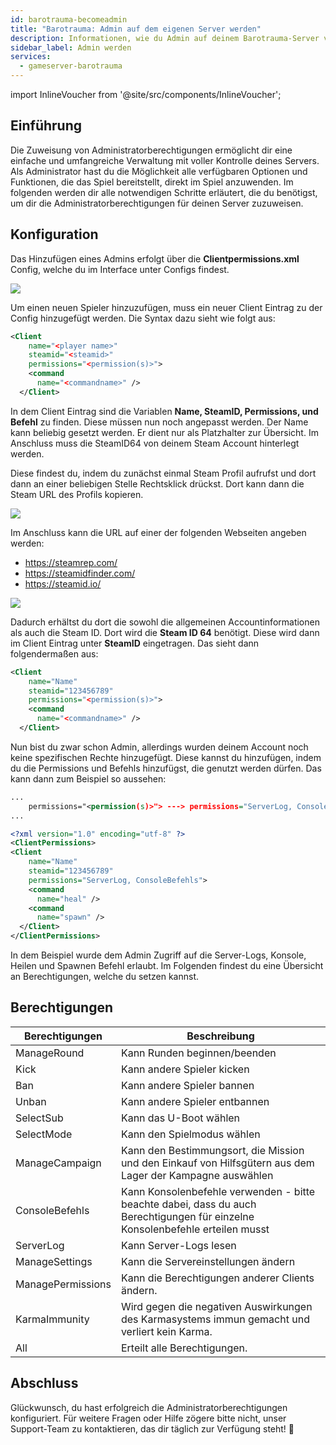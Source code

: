```yaml
---
id: barotrauma-becomeadmin
title: "Barotrauma: Admin auf dem eigenen Server werden"
description: Informationen, wie du Admin auf deinem Barotrauma-Server von ZAP-Hosting wirst - ZAP-Hosting.com Dokumentation
sidebar_label: Admin werden
services:
  - gameserver-barotrauma
---
```


import InlineVoucher from '@site/src/components/InlineVoucher';

## Einführung
Die Zuweisung von Administratorberechtigungen ermöglicht dir eine einfache und umfangreiche Verwaltung mit voller Kontrolle deines Servers. Als Administrator hast du die Möglichkeit alle verfügbaren Optionen und Funktionen, die das Spiel bereitstellt, direkt im Spiel anzuwenden. Im folgenden werden dir alle notwendigen Schritte erläutert, die du benötigst, um dir die Administratorberechtigungen für deinen Server zuzuweisen. 
<InlineVoucher />

## Konfiguration 
Das Hinzufügen eines Admins erfolgt über die **Clientpermissions.xml** Config, welche du im Interface unter Configs findest.

![](https://screensaver01.zap-hosting.com/index.php/s/aY7mydaioewqAm9/preview)


Um einen neuen Spieler hinzuzufügen, muss ein neuer Client Eintrag zu der Config hinzugefügt werden. Die Syntax dazu sieht wie folgt aus:

```xml
<Client
    name="<player name>"
    steamid="<steamid>"
    permissions="<permission(s)>">
    <command
      name="<commandname>" />
  </Client>
```



In dem Client Eintrag sind die Variablen **Name, SteamID, Permissions, und Befehl** zu finden. Diese müssen nun noch angepasst werden. Der Name kann beliebig gesetzt werden. Er dient nur als Platzhalter zur Übersicht. Im Anschluss muss die SteamID64 von deinem Steam Account hinterlegt werden.

Diese findest du, indem du zunächst einmal Steam Profil aufrufst und dort dann an einer beliebigen Stelle Rechtsklick drückst. Dort kann dann die Steam URL des Profils kopieren.

![](https://screensaver01.zap-hosting.com/index.php/s/PZtkHWMB8NkCABF/preview)



Im Anschluss kann die URL auf einer der folgenden Webseiten angeben werden:

- https://steamrep.com/
- https://steamidfinder.com/
- https://steamid.io/

![](https://screensaver01.zap-hosting.com/index.php/s/Q39EjBqmBez5J2Y/preview)



Dadurch erhältst du dort die sowohl die allgemeinen Accountinformationen als auch die Steam ID. Dort wird die **Steam ID 64** benötigt. Diese wird dann im Client Eintrag unter **SteamID** eingetragen. Das sieht dann folgendermaßen aus: 

```xml
<Client
    name="Name"
    steamid="123456789"
    permissions="<permission(s)>">
    <command
      name="<commandname>" />
  </Client>
```



Nun bist du zwar schon Admin, allerdings wurden deinem Account noch keine spezifischen Rechte hinzugefügt. Diese kannst du hinzufügen, indem du die Permissions und Befehls hinzufügst, die genutzt werden dürfen. Das kann dann zum Beispiel so aussehen:

```xml
...
    permissions="<permission(s)>"> ---> permissions="ServerLog, ConsoleBefehls">
...
```

```xml
<?xml version="1.0" encoding="utf-8" ?>
<ClientPermissions> 
<Client
    name="Name"
    steamid="123456789"
    permissions="ServerLog, ConsoleBefehls">
    <command
      name="heal" />
    <command
      name="spawn" />
  </Client>
</ClientPermissions>
```



In dem Beispiel wurde dem Admin Zugriff auf die Server-Logs, Konsole, Heilen und Spawnen Befehl erlaubt. Im Folgenden findest du eine Übersicht an Berechtigungen, welche du setzen kannst.



## Berechtigungen

| Berechtigungen    | Beschreibung                                                 |
| ----------------- | ------------------------------------------------------------ |
| ManageRound       | Kann Runden beginnen/beenden                                 |
| Kick              | Kann andere Spieler kicken                                   |
| Ban               | Kann andere Spieler bannen                                   |
| Unban             | Kann andere Spieler entbannen                                |
| SelectSub         | Kann das U-Boot wählen                                       |
| SelectMode        | Kann den Spielmodus wählen                                   |
| ManageCampaign    | Kann den Bestimmungsort, die Mission und den Einkauf von Hilfsgütern aus dem Lager der Kampagne auswählen |
| ConsoleBefehls   | Kann Konsolenbefehle verwenden - bitte beachte dabei, dass du auch Berechtigungen für einzelne Konsolenbefehle erteilen musst |
| ServerLog         | Kann Server-Logs lesen                                       |
| ManageSettings    | Kann die Servereinstellungen ändern                          |
| ManagePermissions | Kann die Berechtigungen anderer Clients ändern.              |
| KarmaImmunity     | Wird gegen die negativen Auswirkungen des Karmasystems immun gemacht und verliert kein Karma. |
| All               | Erteilt alle Berechtigungen.                                 |


## Abschluss

Glückwunsch, du hast erfolgreich die Administratorberechtigungen konfiguriert. Für weitere Fragen oder Hilfe zögere bitte nicht, unser Support-Team zu kontaktieren, das dir täglich zur Verfügung steht! 🙂

<InlineVoucher />
